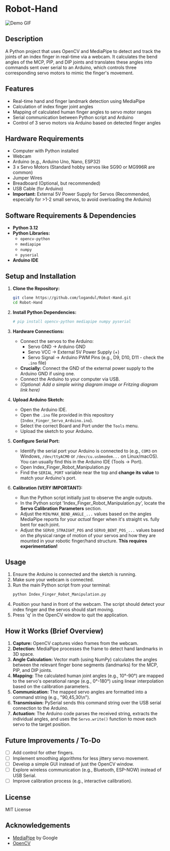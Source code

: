 # Robot-Hand

![Demo GIF](./demo.gif)

## Description

A Python project that uses OpenCV and MediaPipe to detect and track the joints of an index finger in real-time via a webcam. It calculates the bend angles of the MCP, PIP, and DIP joints and translates these angles into commands sent over serial to an Arduino, which controls three corresponding servo motors to mimic the finger's movement.

## Features

*   Real-time hand and finger landmark detection using MediaPipe
*   Calculation of index finger joint angles
*   Mapping of calculated human finger angles to servo motor ranges
*   Serial communication between Python script and Arduino
*   Control of 3 servo motors via Arduino based on detected finger angles

## Hardware Requirements

*   Computer with Python installed
*   Webcam
*   Arduino (e.g., Arduino Uno, Nano, ESP32)
*   3 x Servo Motors (Standard hobby servos like SG90 or MG996R are common)
*   Jumper Wires
*   Breadboard (Optional, but recommended)
*   USB Cable (for Arduino)
*   **Important:** External 5V Power Supply for Servos (Recommended, especially for >1-2 small servos, to avoid overloading the Arduino)

## Software Requirements & Dependencies

*   **Python 3.12**
*   **Python Libraries:**
    *   `opencv-python`
    *   `mediapipe`
    *   `numpy`
    *   `pyserial`
*   **Arduino IDE**

## Setup and Installation

1.  **Clone the Repository:**
    ```bash
    git clone https://github.com/logandul/Robot-Hand.git
    cd Robot-Hand
    ```

2.  **Install Python Dependencies:**
    ```bash
    # pip install opencv-python mediapipe numpy pyserial
    ```

3.  **Hardware Connections:**
    *   Connect the servos to the Arduino:
        *   Servo GND -> Arduino GND
        *   Servo VCC -> External 5V Power Supply (+)
        *   Servo Signal -> Arduino PWM Pins (e.g., D9, D10, D11 - check the `.ino` file)
    *   **Crucially:** Connect the GND of the external power supply to the Arduino GND if using one.
    *   Connect the Arduino to your computer via USB.
    *   *(Optional: Add a simple wiring diagram image or Fritzing diagram link here)*

4.  **Upload Arduino Sketch:**
    *   Open the Arduino IDE.
    *   Open the `.ino` file provided in this repository (`Index_Finger_Servo_Arduino.ino`).
    *   Select the correct Board and Port under the `Tools` menu.
    *   Upload the sketch to your Arduino.

5.  **Configure Serial Port:**
    *   Identify the serial port your Arduino is connected to (e.g., `COM3` on Windows, `/dev/ttyACM0` or `/dev/cu.usbmodem...` on Linux/macOS). You can usually find this in the Arduino IDE (Tools -> Port).
    *   Open Index_Finger_Robot_Manipulation.py
    *   Find the `SERIAL_PORT` variable near the top and **change its value** to match your Arduino's port.

6.  **Calibration (VERY IMPORTANT):**
    *   Run the Python script initially just to observe the angle outputs.
    *   In the Python script 'Index_Finger_Robot_Manipulation.py', locate the **Servo Calibration Parameters** section.
    *   Adjust the `MIN/MAX_BEND_ANGLE_...` values based on the angles MediaPipe reports for your *actual* finger when it's straight vs. fully bent for each joint.
    *   Adjust the `SERVO_STRAIGHT_POS` and `SERVO_BENT_POS_...` values based on the physical range of motion of your servos and how they are mounted in your robotic finger/hand structure. **This requires experimentation!**

## Usage

1.  Ensure the Arduino is connected and the sketch is running.
2.  Make sure your webcam is connected.
3.  Run the main Python script from your terminal:
    ```bash
    python Index_Finger_Robot_Manipulation.py
    ```
4.  Position your hand in front of the webcam. The script should detect your index finger and the servos should start moving.
5.  Press 'q' in the OpenCV window to quit the application.

## How it Works (Brief Overview)

1.  **Capture:** OpenCV captures video frames from the webcam.
2.  **Detection:** MediaPipe processes the frame to detect hand landmarks in 3D space.
3.  **Angle Calculation:** Vector math (using NumPy) calculates the angles between the relevant finger bone segments (landmarks) for the MCP, PIP, and DIP joints.
4.  **Mapping:** The calculated human joint angles (e.g., 10°-90°) are mapped to the servo's operational range (e.g., 0°-180°) using linear interpolation based on the calibration parameters.
5.  **Communication:** The mapped servo angles are formatted into a command string (e.g., "90,45,30\n").
6.  **Transmission:** PySerial sends this command string over the USB serial connection to the Arduino.
7.  **Actuation:** The Arduino code parses the received string, extracts the individual angles, and uses the `Servo.write()` function to move each servo to the target position.

## Future Improvements / To-Do

*   [ ] Add control for other fingers.
*   [ ] Implement smoothing algorithms for less jittery servo movement.
*   [ ] Develop a simple GUI instead of just the OpenCV window.
*   [ ] Explore wireless communication (e.g., Bluetooth, ESP-NOW) instead of USB Serial.
*   [ ] Improve calibration process (e.g., interactive calibration).

## License
MIT License

## Acknowledgements

*   [MediaPipe](https://developers.google.com/mediapipe) by Google
*   [OpenCV](https://opencv.org/)
